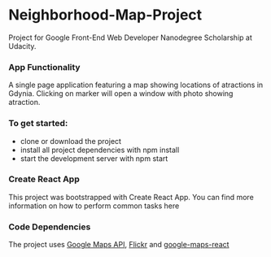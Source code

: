 # Neighborhood-Map-Project
Project for Google Front-End Web Developer Nanodegree Scholarship at Udacity.

### App Functionality
A single page application featuring a map showing locations of atractions in Gdynia. Clicking on marker will open a window with photo showing atraction.

### To get started:
* clone or download the project
* install all project dependencies with npm install
* start the development server with npm start

### Create React App
This project was bootstrapped with Create React App. You can find more information on how to perform common tasks here

### Code Dependencies
The project uses [Google Maps API](https://cloud.google.com/maps-platform/), [Flickr](https://www.flickr.com/) and [google-maps-react](https://github.com/fullstackreact/google-maps-react)